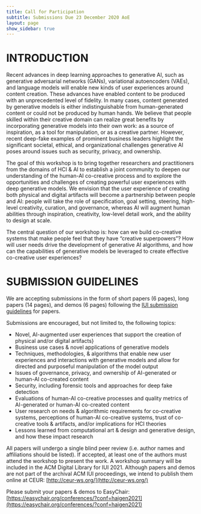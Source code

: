 ```yaml
---
title: Call for Participation
subtitle: Submissions Due 23 December 2020 AoE
layout: page
show_sidebar: true
---
```


# INTRODUCTION
Recent advances in deep learning approaches to generative AI, such as generative adversarial networks (GANs), variational autoencoders (VAEs), and language models will enable new kinds of user experiences around content creation. These advances have enabled content to be produced with an unprecedented level of fidelity. In many cases, content generated by generative models is either indistinguishable from human-generated content or could not be produced by human hands. We believe that people skilled within their creative domain can realize great benefits by incorporating generative models into their own work: as a source of inspiration, as a tool for manipulation, or as a creative partner. However, recent deep-fake examples of prominent business leaders highlight the significant societal, ethical, and organizational challenges generative AI poses around issues such as security, privacy, and ownership.

The goal of this workshop is to bring together researchers and practitioners from the domains of HCI & AI to establish a joint community to deepen our understanding of the human-AI co-creative process and to explore the opportunities and challenges of creating powerful user experiences with deep generative models. We envision that the user experience of creating both physical and digital artifacts will become a partnership between people and AI: people will take the role of specification, goal setting, steering, high-level creativity, curation, and governance, whereas AI will augment human abilities through inspiration, creativity, low-level detail work, and the ability to design at scale.

The central question of our workshop is: how can we build co-creative systems that make people feel that they have “creative superpowers”? How will user needs drive the development of generative AI algorithms, and how can the capabilities of generative models be leveraged to create effective co-creative user experiences?

# SUBMISSION GUIDELINES
We are accepting submissions in the form of short papers (6 pages), long papers (14 pages), and demos (6 pages) following the [IUI submission guidelines](https://iui.acm.org/2021/call_for_papers.html) for papers.

Submissions are encouraged, but not limited to, the following topics:

* Novel, AI-augmented user experiences  that support the creation of physical and/or digital artifacts}
* Business use cases & novel applications of generative models
* Techniques, methodologies, & algorithms that enable new user experiences and interactions with generative models and allow for directed and purposeful manipulation of the model output
* Issues of governance, privacy, and ownership of AI-generated or human-AI co-created content
* Security, including forensic tools and approaches for deep fake detection
* Evaluations of human-AI co-creative processes and quality metrics of AI-generated or human-AI co-created content
* User research on needs & algorithmic requirements for co-creative systems, perceptions of human-AI co-creative systems, trust of co-creative tools & artifacts, and/or implications for HCI theories
* Lessons learned from computational art & design and generative design, and how these impact research

All papers will undergo a single blind peer review (i.e. author names and affiliations should be listed). If accepted, at least one of the authors must attend the workshop to present the work. 
A workshop summary will be included in the ACM Digital Library for IUI 2021. Although papers and demos are not part of the archival ACM IUI proceedings, we intend to publish them online at CEUR: [http://ceur-ws.org/](http://ceur-ws.org/)

Please submit your papers & demos to EasyChair: [https://easychair.org/conferences/?conf=haigen2021](https://easychair.org/conferences/?conf=haigen2021)
